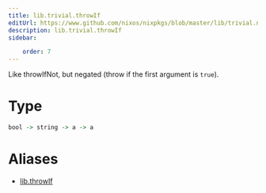 ```yaml
---
title: lib.trivial.throwIf
editUrl: https://www.github.com/nixos/nixpkgs/blob/master/lib/trivial.nix#L532C13
description: lib.trivial.throwIf
sidebar:

    order: 7
---
```


Like throwIfNot, but negated (throw if the first argument is `true`).

# Type

```haskell
bool -> string -> a -> a
```


# Aliases

- [lib.throwIf](reference/lib/lib-throwIf)


